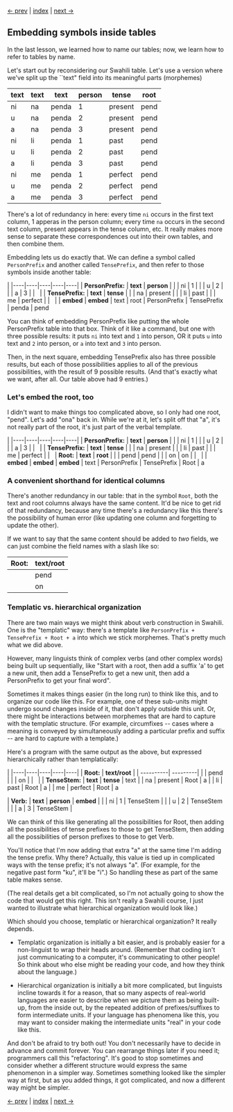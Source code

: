 [<- prev](first-program) | [index](../) | [next ->](testing)

## Embedding symbols inside tables

In the last lesson, we learned how to name our tables; now, we learn how to refer to tables by name.

Let's start out by reconsidering our Swahili table.  Let's use a version where we've split up the ``text" field into its meaningful parts (morphemes)


| text | text | text | person | tense | root |
|----|----|-------|--------|-------|-----|
| ni | na | penda | 1 | present | pend |
| u  | na | penda | 2 | present |  pend |
| a  | na | penda | 3 | present |  pend |
| ni | li | penda | 1 | past |  pend |
| u  | li | penda | 2 | past |  pend |
| a  | li | penda | 3 | past | pend |
| ni | me | penda | 1 | perfect | pend |
| u  | me | penda | 2 | perfect | pend |
| a  | me | penda | 3 | perfect | pend |

There's a lot of redundancy in here: every time ``ni`` occurs in the first text column, 1 apperas in the person column; every time ``na`` occurs in the second text column, present appears in the tense column, etc.  It really makes more sense to separate these correspondences out into their own tables, and then combine them.

Embedding lets us do exactly that.  We can define a symbol called ``PersonPrefix`` and another called ``TensePrefix``, and then refer to those symbols inside another table:


[]() |
|----|----|----|----|----|
| **PersonPrefix:** | **text** | **person** |
|              | ni   | 1 |
|              | u   | 2 |
|              | a   | 3 |
| &nbsp; |
| **TensePrefix:** | **text** | **tense** |
|         | na | present |
|         | li | past |
|         | me | perfect |
| &nbsp; |
| **embed** | **embed** | text | root
| PersonPrefix | TensePrefix | penda | pend

You can think of embedding PersonPrefix like putting the whole PersonPrefix table into that box.  Think of it like a command, but one with three possible results: it puts ``ni`` into text and ``1`` into person, OR it puts ``u`` into text and ``2`` into person, or ``a`` into text and ``3`` into person.

Then, in the next square, embedding TensePrefix also has three possible results, but each of those possibilities applies to all of the previous possibilities, with the result of 9 possible results.  (And that's exactly what we want, after all.  Our table above had 9 entries.)

### Let's embed the root, too

I didn't want to make things too complicated above, so I only had one root, "pend".  Let's add "ona" back in.  While we're at it, let's split off that "a", it's not really part of the root, it's just part of the verbal template.

[]() |
|----|----|----|----|----|
| **PersonPrefix:** | **text** | **person** |
|              | ni   | 1 |
|              | u   | 2 |
|              | a   | 3 |
| &nbsp; |
| **TensePrefix:** | **text** | **tense** |
|         | na | present |
|         | li | past |
|         | me | perfect |
| &nbsp;
| **Root:** | **text** | **root** |
|         | pend | pend |
|         | on | on |
| &nbsp; |
| **embed** | **embed** | **embed** | text
| PersonPrefix | TensePrefix | Root | a

### A convenient shorthand for identical columns

There's another redundancy in our table: that in the symbol ``Root``, both the text and root columns always have the same content.  It'd be nice to get rid of that redundancy, because any time there's a redundancy like this there's the possibility of human error (like updating one column and forgetting to update the other).

If we want to say that the same content should be added to *two* fields, we can just combine the field names with a slash like so:

| **Root:** | **text/root** | 
| ----------| ---------| 
|         | pend | 
|         | on |

### Templatic vs. hierarchical organization

There are two main ways we might think about verb construction in Swahili.  One is the "templatic" way: there's a template like ``PersonPrefix + TensePrefix + Root + a`` into which we stick morphemes.  That's pretty much what we did above.

However, many linguists think of complex verbs (and other complex words) being built up sequentially, like "Start with a root, then add a suffix 'a' to get a new unit, then add a TensePrefix to get a new unit, then add a PersonPrefix to get your final word". 

Sometimes it makes things easier (in the long run) to think like this, and to organize our code like this.  For example, one of these sub-units might undergo sound changes inside of it, that don't apply outside this unit.  Or, there might be interactions between morphemes that are hard to capture with the templatic structure.  (For example, circumfixes -- cases where a meaning is conveyed by simultaneously adding a particular prefix and suffix -- are hard to capture with a template.)

Here's a program with the same output as the above, but expressed hierarchically rather than templatically:


[]() |
|----|----|----|----|----|
| **Root:** | **text/root** | 
| ----------| ---------| 
|         | pend | 
|         | on |
| &nbsp; |
| **TenseStem:** | **text** | **tense** | text
|         | na | present | Root | a
|         | li | past | Root | a
|         | me | perfect | Root | a

| **Verb:** | **text** | **person** | **embed** |
|              | ni   | 1 | TenseStem |
|              | u   | 2 | TenseStem |
|              | a   | 3 | TenseStem |

We can think of this like generating all the possibilities for Root, then adding all the possibilities of tense prefixes to those to get TenseStem, then adding all the possibilities of person prefixes to those to get Verb.

You'll notice that I'm now adding that extra "a" at the same time I'm adding the tense prefix.  Why there?  Actually, this value is tied up in complicated ways with the tense prefix; it's not always "a".  (For example, for the negative past form "ku", it'll be "i".)  So handling these as part of the same table makes sense.  

(The real details get a bit complicated, so I'm not actually going to show the code that would get this right.  This isn't really a Swahili course, I just wanted to illustrate what hierarchical organization would look like.)

Which should you choose, templatic or hierarchical organization?  It really depends.  

* Templatic organization is initially a bit easier, and is probably easier for a non-linguist to wrap their heads around.  (Remember that coding isn't just communicating to a computer, it's communicating to other people!  So think about who else might be reading your code, and how they think about the language.)

* Hierarchical organization is initially a bit more complicated, but linguists incline towards it for a reason, that so many aspects of real-world languages are easier to describe when we picture them as being built-up, from the inside out, by the repeated addition of prefixes/suffixes to form intermediate units.  If your language has phenomena like this, you may want to consider making the intermediate units "real" in your code like this.

And don't be afraid to try both out!  You don't necessarily have to decide in advance and commit forever.  You can rearrange things later if you need it; programmers call this "refactoring".  It's good to stop sometimes and consider whether a different structure would express the same phenomenon in a simpler way.  Sometimes something looked like the simpler way at first, but as you added things, it got complicated, and now a different way might be simpler.

[<- prev](first-program) | [index](../) | [next ->](testing)